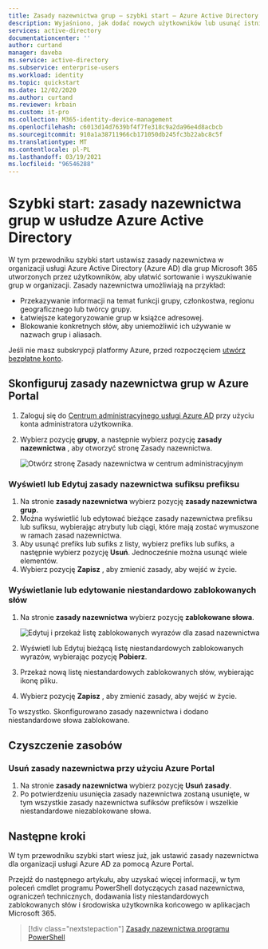 ```yaml
---
title: Zasady nazewnictwa grup — szybki start — Azure Active Directory | Microsoft Docs
description: Wyjaśniono, jak dodać nowych użytkowników lub usunąć istniejących użytkowników w usłudze Azure Active Directory
services: active-directory
documentationcenter: ''
author: curtand
manager: daveba
ms.service: active-directory
ms.subservice: enterprise-users
ms.workload: identity
ms.topic: quickstart
ms.date: 12/02/2020
ms.author: curtand
ms.reviewer: krbain
ms.custom: it-pro
ms.collection: M365-identity-device-management
ms.openlocfilehash: c6013d14d7639bf4f7fe318c9a2da96e4d8acbcb
ms.sourcegitcommit: 910a1a38711966cb171050db245fc3b22abc8c5f
ms.translationtype: MT
ms.contentlocale: pl-PL
ms.lasthandoff: 03/19/2021
ms.locfileid: "96546288"
---
```

# <a name="quickstart-naming-policy-for-groups-in-azure-active-directory"></a>Szybki start: zasady nazewnictwa grup w usłudze Azure Active Directory

W tym przewodniku szybki start ustawisz zasady nazewnictwa w organizacji usługi Azure Active Directory (Azure AD) dla grup Microsoft 365 utworzonych przez użytkowników, aby ułatwić sortowanie i wyszukiwanie grup w organizacji. Zasady nazewnictwa umożliwiają na przykład:

* Przekazywanie informacji na temat funkcji grupy, członkostwa, regionu geograficznego lub twórcy grupy.
* Łatwiejsze kategoryzowanie grup w książce adresowej.
* Blokowanie konkretnych słów, aby uniemożliwić ich używanie w nazwach grup i aliasach.

Jeśli nie masz subskrypcji platformy Azure, przed rozpoczęciem [utwórz bezpłatne konto](https://azure.microsoft.com/free/).

## <a name="configure-the-group-naming-policy-in-the-azure-portal"></a>Skonfiguruj zasady nazewnictwa grup w Azure Portal

1. Zaloguj się do [Centrum administracyjnego usługi Azure AD](https://aad.portal.azure.com) przy użyciu konta administratora użytkownika.
1. Wybierz pozycję **grupy**, a następnie wybierz pozycję **zasady nazewnictwa** , aby otworzyć stronę Zasady nazewnictwa.

    ![Otwórz stronę Zasady nazewnictwa w centrum administracyjnym](./media/groups-quickstart-naming-policy/policy.png)

### <a name="view-or-edit-the-prefix-suffix-naming-policy"></a>Wyświetl lub Edytuj zasady nazewnictwa sufiksu prefiksu

1. Na stronie **zasady nazewnictwa** wybierz pozycję **zasady nazewnictwa grup**.
1. Można wyświetlić lub edytować bieżące zasady nazewnictwa prefiksu lub sufiksu, wybierając atrybuty lub ciągi, które mają zostać wymuszone w ramach zasad nazewnictwa.
1. Aby usunąć prefiks lub sufiks z listy, wybierz prefiks lub sufiks, a następnie wybierz pozycję **Usuń**. Jednocześnie można usunąć wiele elementów.
1. Wybierz pozycję **Zapisz** , aby zmienić zasady, aby wejść w życie.

### <a name="view-or-edit-the-custom-blocked-words"></a>Wyświetlanie lub edytowanie niestandardowo zablokowanych słów

1. Na stronie **zasady nazewnictwa** wybierz pozycję **zablokowane słowa**.

    ![Edytuj i przekaż listę zablokowanych wyrazów dla zasad nazewnictwa](./media/groups-quickstart-naming-policy/blockedwords.png)

1. Wyświetl lub Edytuj bieżącą listę niestandardowych zablokowanych wyrazów, wybierając pozycję **Pobierz**.
1. Przekaż nową listę niestandardowych zablokowanych słów, wybierając ikonę pliku.
1. Wybierz pozycję **Zapisz** , aby zmienić zasady, aby wejść w życie.

To wszystko. Skonfigurowano zasady nazewnictwa i dodano niestandardowe słowa zablokowane.

## <a name="clean-up-resources"></a>Czyszczenie zasobów

### <a name="remove-the-naming-policy-using-azure-portal"></a>Usuń zasady nazewnictwa przy użyciu Azure Portal

1. Na stronie **zasady nazewnictwa** wybierz pozycję **Usuń zasady**.
1. Po potwierdzeniu usunięcia zasady nazewnictwa zostaną usunięte, w tym wszystkie zasady nazewnictwa sufiksów prefiksów i wszelkie niestandardowe niezablokowane słowa.

## <a name="next-steps"></a>Następne kroki

W tym przewodniku szybki start wiesz już, jak ustawić zasady nazewnictwa dla organizacji usługi Azure AD za pomocą Azure Portal.

Przejdź do następnego artykułu, aby uzyskać więcej informacji, w tym poleceń cmdlet programu PowerShell dotyczących zasad nazewnictwa, ograniczeń technicznych, dodawania listy niestandardowych zablokowanych słów i środowiska użytkownika końcowego w aplikacjach Microsoft 365.
> [!div class="nextstepaction"]
> [Zasady nazewnictwa programu PowerShell](groups-naming-policy.md)